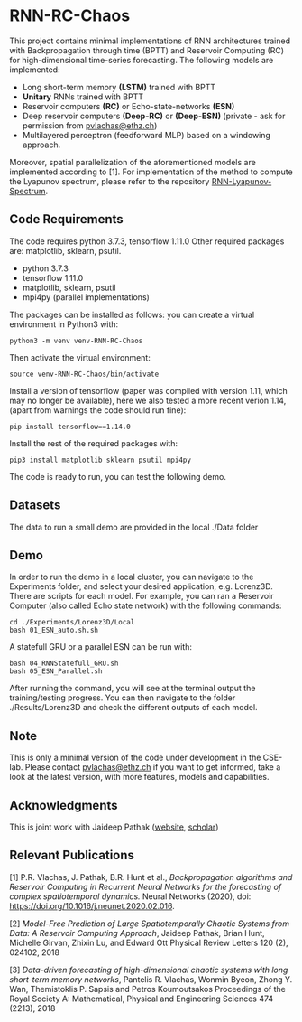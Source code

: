 # RNN-RC-Chaos

This project contains minimal implementations of RNN architectures trained with Backpropagation through time (BPTT) and Reservoir Computing (RC) for high-dimensional time-series forecasting. The following models are implemented:
- Long short-term memory **(LSTM)** trained with BPTT
- **Unitary** RNNs trained with BPTT
- Reservoir computers **(RC)** or Echo-state-networks **(ESN)**
- Deep reservoir computers **(Deep-RC)** or  **(Deep-ESN)** (private - ask for permission from pvlachas@ethz.ch)
- Multilayered perceptron (feedforward MLP) based on a windowing approach.

Moreover, spatial parallelization of the aforementioned models are implemented according to [1].
For implementation of the method to compute the Lyapunov spectrum, please refer to the repository [RNN-Lyapunov-Spectrum](https://github.com/pvlachas/RNN-Lyapunov-Spectrum).

## Code Requirements

The code requires python 3.7.3, tensorflow 1.11.0
Other required packages are: matplotlib, sklearn, psutil.
- python 3.7.3
- tensorflow 1.11.0
- matplotlib, sklearn, psutil
- mpi4py (parallel implementations)

The packages can be installed as follows: you can create a virtual environment in Python3 with:
```
python3 -m venv venv-RNN-RC-Chaos

```
Then activate the virtual environment:
```
source venv-RNN-RC-Chaos/bin/activate
```
Install a version of tensorflow (paper was compiled with version 1.11, which may no longer be available), here we also tested a more recent verion 1.14, (apart from warnings the code should run fine):
```
pip install tensorflow==1.14.0
```
Install the rest of the required packages with:
```
pip3 install matplotlib sklearn psutil mpi4py
```
The code is ready to run, you can test the following demo.


## Datasets

The data to run a small demo are provided in the local ./Data folder


## Demo

In order to run the demo in a local cluster, you can navigate to the Experiments folder, and select your desired application, e.g. Lorenz3D. There are scripts for each model. For example, you can ran a Reservoir Computer (also called Echo state network) with the following commands:
```
cd ./Experiments/Lorenz3D/Local
bash 01_ESN_auto.sh.sh
```
A statefull GRU or a parallel ESN can be run with:
```
bash 04_RNNStatefull_GRU.sh
bash 05_ESN_Parallel.sh
```
After running the command, you will see at the terminal output the training/testing progress.
You can then navigate to the folder ./Results/Lorenz3D and check the different outputs of each model.


## Note

This is only a minimal version of the code under development in the CSE-lab.
Please contact pvlachas@ethz.ch if you want to get informed, take a look at the latest version, with more features, models and capabilities.

## Acknowledgments

This is joint work with Jaideep Pathak ([website](http://physics.umd.edu/~jpathak/), [scholar](https://scholar.google.com/citations?user=cevw0gkAAAAJ&hl=en)) 

## Relevant Publications

[1] P.R. Vlachas, J. Pathak, B.R. Hunt et al., *Backpropagation algorithms and
Reservoir Computing in Recurrent Neural Networks for the forecasting of complex spatiotemporal
dynamics.* Neural Networks (2020), doi: https://doi.org/10.1016/j.neunet.2020.02.016.

[2] *Model-Free Prediction of Large Spatiotemporally Chaotic Systems from Data: A Reservoir Computing Approach*, Jaideep Pathak, Brian Hunt, Michelle Girvan, Zhixin Lu, and Edward Ott
Physical Review Letters 120 (2), 024102, 2018

[3] *Data-driven forecasting of high-dimensional chaotic systems with long short-term memory networks*, Pantelis R. Vlachas, Wonmin Byeon, Zhong Y. Wan, Themistoklis P. Sapsis and Petros Koumoutsakos
Proceedings of the Royal Society A: Mathematical, Physical and Engineering Sciences 474 (2213), 2018
   




